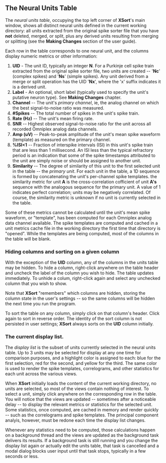 ## The Neural Units Table

The _neural units table_, occupying the top left corner of **XSort**'s main window, shows all distinct neural
units defined in the current working directory: all units extracted from the original spike sorter file that you have 
**not** deleted, merged, or split, plus any derived units resulting from merging or splitting (see the **Making 
Changes** section of the user guide).

Each row in the table corresponds to one neural unit, and the columns display numeric metrics or other information:
1. **UID** - The unit ID, typically an integer **N**. For a Purkinje cell spike train extracted from the original spike 
sorter file, two units are created -- '**Nc**' (complex spikes) and '**Ns**' (simple spikes). Any unit derived from a
merge or split operation has the UID '**Nx**', where the 'x' suffix indicates it is a derived unit.
2. **Label** - An optional, short label (typically used to specify the unit's putative neuron type). See **Making
Changes** chapter.
3. **Channel** -- The unit's _primary channel_, ie, the analog channel on which the best signal-to-noise ratio was 
measured.
4. **#Spikes** -- The total number of spikes in the unit's spike train.
5. **Rate (Hz)** -- The unit's mean firing rate.
6. **SNR** -- Highest observed signal-to-noise ratio for the unit across all recorded Omniplex analog data channels.
7. **Amp (uV)** -- Peak-to-peak amplitude of the unit's mean spike waveform (template) as measured on the primary
channel.
8. **%ISI<1** -- Fraction of interspike intervals (ISI) in this unit's spike train that are less than 1 millisecond. An 
ISI less than the typical refractory period is an indication that some of the spike timestamps attributed to the unit 
are simply noise or should be assigned to another unit.
9. **Similarity** -- The degree of similarity of this unit to the first selected unit in the table -- the _primary 
unit_. For each unit in the table, a 1D sequence is formed by concatenating the unit's per-channel spike templates.
the similarity metric for unit **A** is the cross-correlation cofficient of unit **A's** sequence with the analogous 
sequence for the primary unit. A value of 1 indicates perfect correlation; units may be negatively correlated. Of
course, the similarity metric is unknown if no unit is currently selected in the table.

Some of these metrics cannot be calculated until the unit's mean spike waveform, or "template", has been computed for
each Omniplex analog data channel available. The spike templates are computed and cached in a unit metrics cache file
in the working directory the first time that directory is "opened". While the templates are being computed, most of 
the columns in the table will be blank.

### Hiding columns and sorting on a given column

With the exception of the **UID** column, any of the columns in the units table may be hidden. To hide a column, 
right-click anywhere on the table header and uncheck the label of the column you wish to hide. The table updates 
immediately. To unhide a colum, right-click again and select any unchecked column that you wish to show.

Note that **XSort** "remembers" which columns are hidden, storing the column state in the user's settings --
so the same columns will be hidden the next time you run the program.

To sort the table on any column, simply click on that column's header. Click again to sort in reverse order. The 
identity of the sort column is not persisted in user settings; **XSort** always sorts on the **UID** column initially.

### The current display list.

The _display list_ is the subset of units currently selected in the neural units table. Up to 3 units may be selected 
for display at any one time for comparison purposes, and a highlight color is assigned to each: blue for the first 
selection, red for the second, and yellow for the third. The same color is used to render the spike templates, 
correlograms, and other statistics for each unit across the various views.

When **XSort** initially loads the content of the current working directory, no units are selected, so most of the views
contain nothing of interest. To select a unit, simply click anywhere on the corresponding row in the table. You will 
notice that the views are updated -- sometimes after a noticeable delay -- to display the relevant metrics or statistics
for the selected unit. Some statistics, once computed, are cached in memory and render quickly -- such as the 
correlograms and spike templates. The principal component analyis, however, must be redone each time the display
list changes. 

Whenever any statistics need to be computed, those calculations happen on a background thread and the views are updated
as the background task delivers its results. If a background task is still running and you change the display list again 
or actually edit the units table, that task is cancelled and a modal dialog blocks user input until that task stops,
typically in a few seconds or less.




